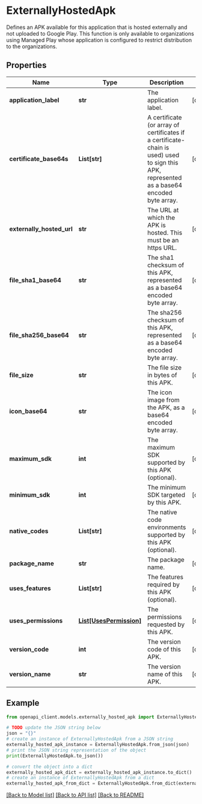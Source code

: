 # ExternallyHostedApk

Defines an APK available for this application that is hosted externally and not uploaded to Google Play. This function is only available to organizations using Managed Play whose application is configured to restrict distribution to the organizations.

## Properties

Name | Type | Description | Notes
------------ | ------------- | ------------- | -------------
**application_label** | **str** | The application label. | [optional] 
**certificate_base64s** | **List[str]** | A certificate (or array of certificates if a certificate-chain is used) used to sign this APK, represented as a base64 encoded byte array. | [optional] 
**externally_hosted_url** | **str** | The URL at which the APK is hosted. This must be an https URL. | [optional] 
**file_sha1_base64** | **str** | The sha1 checksum of this APK, represented as a base64 encoded byte array. | [optional] 
**file_sha256_base64** | **str** | The sha256 checksum of this APK, represented as a base64 encoded byte array. | [optional] 
**file_size** | **str** | The file size in bytes of this APK. | [optional] 
**icon_base64** | **str** | The icon image from the APK, as a base64 encoded byte array. | [optional] 
**maximum_sdk** | **int** | The maximum SDK supported by this APK (optional). | [optional] 
**minimum_sdk** | **int** | The minimum SDK targeted by this APK. | [optional] 
**native_codes** | **List[str]** | The native code environments supported by this APK (optional). | [optional] 
**package_name** | **str** | The package name. | [optional] 
**uses_features** | **List[str]** | The features required by this APK (optional). | [optional] 
**uses_permissions** | [**List[UsesPermission]**](UsesPermission.md) | The permissions requested by this APK. | [optional] 
**version_code** | **int** | The version code of this APK. | [optional] 
**version_name** | **str** | The version name of this APK. | [optional] 

## Example

```python
from openapi_client.models.externally_hosted_apk import ExternallyHostedApk

# TODO update the JSON string below
json = "{}"
# create an instance of ExternallyHostedApk from a JSON string
externally_hosted_apk_instance = ExternallyHostedApk.from_json(json)
# print the JSON string representation of the object
print(ExternallyHostedApk.to_json())

# convert the object into a dict
externally_hosted_apk_dict = externally_hosted_apk_instance.to_dict()
# create an instance of ExternallyHostedApk from a dict
externally_hosted_apk_from_dict = ExternallyHostedApk.from_dict(externally_hosted_apk_dict)
```
[[Back to Model list]](../README.md#documentation-for-models) [[Back to API list]](../README.md#documentation-for-api-endpoints) [[Back to README]](../README.md)


